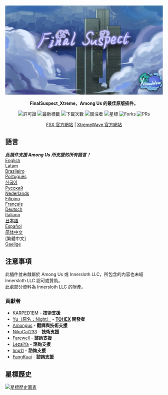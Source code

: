 <div align="center">

![FSX-XW](Assets/FSX&XW.png)

**FinalSuspect_Xtreme，Among Us 的最佳原版插件。**

<img src="https://badgen.net/github/license/XtremeWave/FinalSuspect_Xtreme" alt="許可證">
<img src="https://badgen.net/github/tag/XtremeWave/FinalSuspect_Xtreme" alt="最新標籤">
<img src="https://badgen.net/github/assets-dl/XtremeWave/FinalSuspect_Xtreme" alt="下載次數">
<img src="https://badgen.net/github/watchers/XtremeWave/FinalSuspect_Xtreme" alt="關注者">
<img src="https://badgen.net/github/stars/XtremeWave/FinalSuspect_Xtreme" alt="星標">
<img src="https://badgen.net/github/forks/XtremeWave/FinalSuspect_Xtreme" alt="Forks">
<img src="https://badgen.net/github/prs/XtremeWave/FinalSuspect_Xtreme" alt="PRs">

[FSX 官方網站](https://fsusx.top.cc) | [XtremeWave 官方網站](https://www.xtreme.net.cn)

</div>

## 語言
***此插件支援 Among Us 所支援的所有語言！***<br>
[English](README.md) <br>
[Latam](README_es_LA.md)<br>
[Brasileiro](README_pt_BR.md)<br>
[Português](README_pt.md)<br>
[한국어](README_ko.md)<br>
[Русский](README_ru.md)<br>
[Nederlands](README_nl.md)<br>
[Filipino](README_tl.md)<br>
[Français](README_fr.md)<br>
[Deutsch](README_de.md)<br>
[Italiano](README_it.md)<br>
[日本語](README_ja.md)<br>
[Español](README_es.md)<br>
[简体中文](README_zh.md)<br>
[繁體中文]<br>
[Gaeilge](README_ga.md)<br>

## 注意事項
此插件並未隸屬於 Among Us 或 Innersloth LLC，所包含的內容也未經 Innersloth LLC 認可或贊助。<br>
此處部分資料為 Innersloth LLC 的財產。

### 貢獻者
 - [KARPED1EM](https://github.com/KARPED1EM) - **技術支援**
 - [Yu（原名：Night）](https://github.com/Night-GUA) - **[TOHEX](https://tohex.cc) 開發者**
 - [Amongus](https://github.com/XiezibanWrite) - **翻譯與技術支援**
 - [NikoCat233](https://github.com/NikoCat233) - **技術支援**
 - [Farewell](https://github.com/ksduye) - **諮詢支援**
 - [LezaiYa](https://github.com/LezaiYa1) - **諮詢支援**
 - [Imp11](https://github.com/dabao40) - **諮詢支援**
 - [FangKuai](https://github.com/FangKuaiYa) - **諮詢支援**

## 星標歷史
[![星標歷史圖表](https://api.star-history.com/svg?repos=XtremeWave/FinalSuspect_Xtreme&type=Date)](https://star-history.com/#XtremeWave/FinalSuspect_Xtreme&Date)
